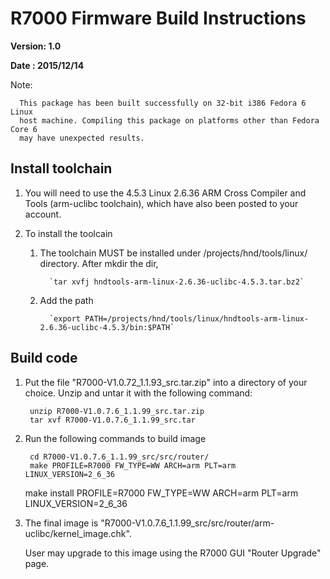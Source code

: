 # R7000 Firmware Build Instructions

**Version: 1.0**

**Date   : 2015/12/14**

Note: 

      This package has been built successfully on 32-bit i386 Fedora 6 Linux 
      host machine. Compiling this package on platforms other than Fedora Core 6
      may have unexpected results.

## Install toolchain

1. You will need to use the  4.5.3 Linux 2.6.36 ARM Cross Compiler and Tools (arm-uclibc toolchain),
   which have also been posted to your account.

2. To install the toolcain
   1. The toolchain MUST be installed under /projects/hnd/tools/linux/ directory. After mkdir the dir,
   
            `tar xvfj hndtools-arm-linux-2.6.36-uclibc-4.5.3.tar.bz2`
   2. Add the path
   
            `export PATH=/projects/hnd/tools/linux/hndtools-arm-linux-2.6.36-uclibc-4.5.3/bin:$PATH`

## Build code

1. Put the file "R7000-V1.0.72_1.1.93_src.tar.zip" into a directory of your choice.
   Unzip and untar it with the following command:
   
        unzip R7000-V1.0.7.6_1.1.99_src.tar.zip
        tar xvf R7000-V1.0.7.6_1.1.99_src.tar
	
2. Run the following commands to build image

        cd R7000-V1.0.7.6_1.1.99_src/src/router/
        make PROFILE=R7000 FW_TYPE=WW ARCH=arm PLT=arm LINUX_VERSION=2_6_36
	make install PROFILE=R7000 FW_TYPE=WW ARCH=arm PLT=arm LINUX_VERSION=2_6_36
	
3. The final image is "R7000-V1.0.7.6_1.1.99_src/src/router/arm-uclibc/kernel_image.chk".

   User may upgrade to this image using the R7000 GUI "Router Upgrade" page.


